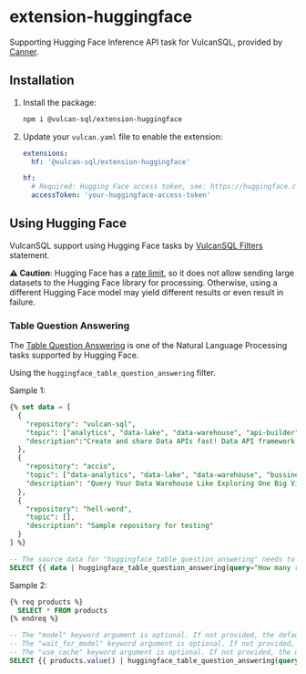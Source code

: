 # extension-huggingface

Supporting Hugging Face Inference API task for VulcanSQL, provided by [Canner](https://canner.io/).

## Installation

1. Install the package:

   ```bash
   npm i @vulcan-sql/extension-huggingface
   ```

2. Update your `vulcan.yaml` file to enable the extension:

   ```yaml
   extensions:
     hf: '@vulcan-sql/extension-huggingface'

   hf:
     # Required: Hugging Face access token, see: https://huggingface.co/docs/hub/security-tokens
     accessToken: 'your-huggingface-access-token'
   ```

## Using Hugging Face

VulcanSQL support using Hugging Face tasks by [VulcanSQL Filters](https://vulcansql.com/docs/develop/advanced#filters) statement.

**⚠️ Caution**: Hugging Face has a [rate limit](https://huggingface.co/docs/api-inference/faq#rate-limits), so it does not allow sending large datasets to the Hugging Face library for processing. Otherwise, using a different Hugging Face model may yield different results or even result in failure.

### Table Question Answering

The [Table Question Answering](https://huggingface.co/docs/api-inference/detailed_parameters#table-question-answering-task) is one of the Natural Language Processing tasks supported by Hugging Face.

Using the `huggingface_table_question_answering` filter.

Sample 1:

```sql
{% set data = [
  {
    "repository": "vulcan-sql",
    "topic": ["analytics", "data-lake", "data-warehouse", "api-builder"],
    "description":"Create and share Data APIs fast! Data API framework for DuckDB, ClickHouse, Snowflake, BigQuery, PostgreSQL"
  },
  {
    "repository": "accio",
    "topic": ["data-analytics", "data-lake", "data-warehouse", "bussiness-intelligence"],
    "description": "Query Your Data Warehouse Like Exploring One Big View."
  },
  {
    "repository": "hell-word",
    "topic": [],
    "description": "Sample repository for testing"
  }
] %}

-- The source data for "huggingface_table_question_answering" needs to be an array of objects.
SELECT {{ data | huggingface_table_question_answering(query="How many repositories related to data-lake topic?") }}
```

Sample 2:

```sql
{% req products %}
  SELECT * FROM products
{% endreq %}

-- The "model" keyword argument is optional. If not provided, the default value is 'google/tapas-base-finetuned-wtq'.
-- The "wait_for_model" keyword argument is optional. If not provided, the default value is false.
-- The "use_cache" keyword argument is optional. If not provided, the default value is true.
SELECT {{ products.value() | huggingface_table_question_answering(query="How many products related to 3C type?", model="microsoft/tapex-base-finetuned-wtq", wait_for_model=true, use_cache=true) }}
```
